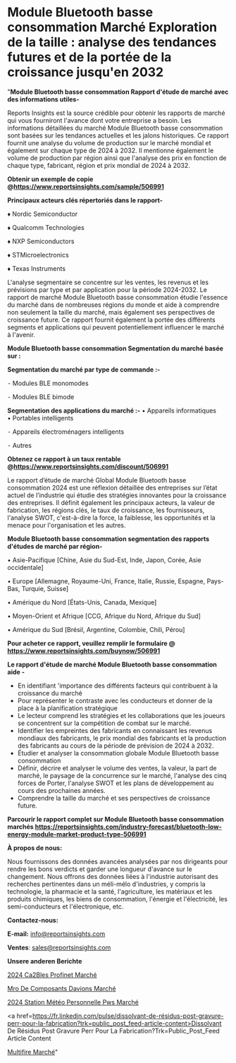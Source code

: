 # Module Bluetooth basse consommation Marché Exploration de la taille : analyse des tendances futures et de la portée de la croissance jusqu'en 2032

"<strong>Module Bluetooth basse consommation Rapport d'étude de marché avec des informations utiles-</strong>

Reports Insights est la source crédible pour obtenir les rapports de marché qui vous fourniront l'avance dont votre entreprise a besoin. Les informations détaillées du marché Module Bluetooth basse consommation sont basées sur les tendances actuelles et les jalons historiques. Ce rapport fournit une analyse du volume de production sur le marché mondial et également sur chaque type de 2024 à 2032. Il mentionne également le volume de production par région ainsi que l'analyse des prix en fonction de chaque type, fabricant, région et prix mondial de 2024 à 2032.

<strong><b>Obtenir un exemple de copie @</b></strong><a href=https://www.reportsinsights.com/sample/506991><strong><b>https://www.reportsinsights.com/sample/506991</b></strong></a>

<b>Principaux acteurs clés répertoriés dans le rapport-</b>

<b> </b>♦ Nordic Semiconductor

♦ Qualcomm Technologies

♦ NXP Semiconductors

♦ STMicroelectronics

♦ Texas Instruments

L'analyse segmentaire se concentre sur les ventes, les revenus et les prévisions par type et par application pour la période 2024-2032. Le rapport de marché Module Bluetooth basse consommation étudie l'essence du marché dans de nombreuses régions du monde et aide à comprendre non seulement la taille du marché, mais également ses perspectives de croissance future. Ce rapport fournit également la portée des différents segments et applications qui peuvent potentiellement influencer le marché à l'avenir.

<strong>Module Bluetooth basse consommation Segmentation du marché basée sur :</strong>

<strong>Segmentation du marché par type de commande :-</strong>

⁃ Modules BLE monomodes

⁃ Modules BLE bimode

<strong>Segmentation des applications du marché :-</strong>
• Appareils informatiques
• Portables intelligents

⁃ Appareils électroménagers intelligents

⁃ Autres

<strong><b>Obtenez ce rapport à un taux rentable @</b></strong><a href=https://www.reportsinsights.com/discount/506991><strong><b>https://www.reportsinsights.com/discount/506991</b></strong></a>

Le rapport d’étude de marché Global Module Bluetooth basse consommation 2024 est une réflexion détaillée des entreprises sur l’état actuel de l’industrie qui étudie des stratégies innovantes pour la croissance des entreprises. Il définit également les principaux acteurs, la valeur de fabrication, les régions clés, le taux de croissance, les fournisseurs, l'analyse SWOT, c'est-à-dire la force, la faiblesse, les opportunités et la menace pour l'organisation et les autres.

<strong>Module Bluetooth basse consommation segmentation des rapports d'études de marché par région-</strong>

• Asie-Pacifique [Chine, Asie du Sud-Est, Inde, Japon, Corée, Asie occidentale]

• Europe [Allemagne, Royaume-Uni, France, Italie, Russie, Espagne, Pays-Bas, Turquie, Suisse]

• Amérique du Nord [États-Unis, Canada, Mexique]

• Moyen-Orient et Afrique [CCG, Afrique du Nord, Afrique du Sud]

• Amérique du Sud [Brésil, Argentine, Colombie, Chili, Pérou]

<strong>Pour acheter ce rapport, veuillez remplir le formulaire @   <a href=https://www.reportsinsights.com/buynow/506991>https://www.reportsinsights.com/buynow/506991</a></strong>

<strong>Le rapport d'étude de marché Module Bluetooth basse consommation aide -</strong>
<ul>
  <li>En identifiant 'importance des différents facteurs qui contribuent à la croissance du marché</li>
  <li>Pour représenter le contraste avec les conducteurs et donner de la place à la planification stratégique</li>
  <li>Le lecteur comprend les stratégies et les collaborations que les joueurs se concentrent sur la compétition de combat sur le marché.</li>
  <li>Identifier les empreintes des fabricants en connaissant les revenus mondiaux des fabricants, le prix mondial des fabricants et la production des fabricants au cours de la période de prévision de 2024 à 2032.</li>
  <li>Étudier et analyser la consommation globale Module Bluetooth basse consommation</li>
  <li>Définir, décrire et analyser le volume des ventes, la valeur, la part de marché, le paysage de la concurrence sur le marché, l'analyse des cinq forces de Porter, l'analyse SWOT et les plans de développement au cours des prochaines années.</li>
  <li>Comprendre la taille du marché et ses perspectives de croissance future.</li>
</ul>

<strong>Parcourir le rapport complet sur Module Bluetooth basse consommation marchés <a href=https://reportsinsights.com/industry-forecast/bluetooth-low-energy-module-market-product-type-506991>https://reportsinsights.com/industry-forecast/bluetooth-low-energy-module-market-product-type-506991</a></strong>

<strong>À propos de nous:</strong>

Nous fournissons des données avancées analysées par nos dirigeants pour rendre les bons verdicts et garder une longueur d'avance sur le changement. Nous offrons des données liées à l'industrie autorisant des recherches pertinentes dans un méli-mélo d'industries, y compris la technologie, la pharmacie et la santé, l'agriculture, les matériaux et les produits chimiques, les biens de consommation, l'énergie et l'électricité, les semi-conducteurs et l'électronique, etc.

<strong>Contactez-nous:</strong>

<strong>E-mail:</strong> <a href=mailto:info@reportsinsights.com>info@reportsinsights.com</a>

<strong>Ventes</strong>: <a href=mailto:sales@reportsinsights.com>sales@reportsinsights.com</a>

<strong>Unsere anderen Berichte</strong>

<a href=https://www.linkedin.com/pulse/2024-c%C3%A2bles-profinet-march%C3%A9-analyse-et-tendances-nzhqf/>2024 Ca2Bles Profinet Marché</a>

<a href=https://www.linkedin.com/pulse/mro-de-composants-davions-march%C3%A9-2024-taille-zm79c/>Mro De Composants Davions Marché</a>

<a href=https://www.linkedin.com/pulse/2024-station-météo-personnelle-pws-marché-cppbc/>2024 Station Météo Personnelle Pws Marché</a>

<a href=https://fr.linkedin.com/pulse/dissolvant-de-résidus-post-gravure-perr-pour-la-fabrication?trk=public_post_feed-article-content>Dissolvant De Résidus Post Gravure Perr Pour La Fabrication?Trk=Public_Post_Feed Article Content</a>

<a href=https://www.linkedin.com/pulse/multifire-march%C3%A9-taille-part-perspectives-et-dprjf/>Multifire Marché</a>"
